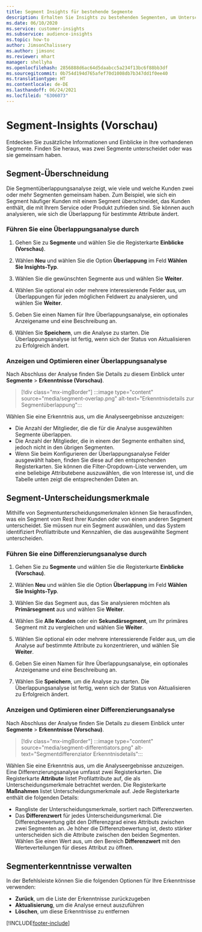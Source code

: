 ```yaml
---
title: Segment Insights für bestehende Segmente
description: Erhalten Sie Insights zu bestehenden Segmenten, um Unterschiede und Gemeinsamkeiten zu erkennen.
ms.date: 06/10/2020
ms.service: customer-insights
ms.subservice: audience-insights
ms.topic: how-to
author: JimsonChalissery
ms.author: jimsonc
ms.reviewer: mhart
manager: shellyha
ms.openlocfilehash: 2856888d6ac64d5daabcc5a234f13bc6f88bb3df
ms.sourcegitcommit: 0b754d194d765afef70d1008db7b347dd1f0ee40
ms.translationtype: HT
ms.contentlocale: de-DE
ms.lasthandoff: 06/24/2021
ms.locfileid: "6306073"
---
```

# <a name="segment-insights-preview"></a>Segment-Insights (Vorschau)

Entdecken Sie zusätzliche Informationen und Einblicke in Ihre vorhandenen Segmente. Finden Sie heraus, was zwei Segmente unterscheidet oder was sie gemeinsam haben.

## <a name="segment-overlap"></a>Segment-Überschneidung

Die Segmentüberlappungsanalyse zeigt, wie viele und welche Kunden zwei oder mehr Segmenten gemeinsam haben. Zum Beispiel, wie sich ein Segment häufiger Kunden mit einem Segment überschneidet, das Kunden enthält, die mit Ihrem Service oder Produkt zufrieden sind.
Sie können auch analysieren, wie sich die Überlappung für bestimmte Attribute ändert.

### <a name="run-an-overlap-analysis"></a>Führen Sie eine Überlappungsanalyse durch

1. Gehen Sie zu **Segmente** und wählen Sie die Registerkarte **Einblicke (Vorschau)**.

1. Wählen **Neu** und wählen Sie die Option **Überlappung** im Feld **Wählen Sie Insights-Typ**.

1. Wählen Sie die gewünschten Segmente aus und wählen Sie **Weiter**.

1. Wählen Sie optional ein oder mehrere interessierende Felder aus, um Überlappungen für jeden möglichen Feldwert zu analysieren, und wählen Sie **Weiter**.

1. Geben Sie einen Namen für Ihre Überlappungsanalyse, ein optionales Anzeigename und eine Beschreibung an.

1. Wählen Sie **Speichern**, um die Analyse zu starten. Die Überlappungsanalyse ist fertig, wenn sich der Status von Aktualisieren zu Erfolgreich ändert.

### <a name="view-and-optimize-an-overlap-analysis"></a>Anzeigen und Optimieren einer Überlappungsanalyse

Nach Abschluss der Analyse finden Sie Details zu diesem Einblick unter **Segmente** > **Erkenntnisse (Vorschau)**.

> [!div class="mx-imgBorder"]
> :::image type="content" source="media/segment-overlap.png" alt-text="Erkenntnisdetails zur Segmentüberlappung":::

Wählen Sie eine Erkenntnis aus, um die Analyseergebnisse anzuzeigen:

- Die Anzahl der Mitglieder, die die für die Analyse ausgewählten Segmente überlappen.
- Die Anzahl der Mitglieder, die in einem der Segmente enthalten sind, jedoch nicht in den übrigen Segmenten.
- Wenn Sie beim Konfigurieren der Überlappungsanalyse Felder ausgewählt haben, finden Sie diese auf den entsprechenden Registerkarten. Sie können die Filter-Dropdown-Liste verwenden, um eine beliebige Attributebene auszuwählen, die von Interesse ist, und die Tabelle unten zeigt die entsprechenden Daten an.

## <a name="segment-differentiators"></a>Segment-Unterscheidungsmerkmale

Mithilfe von Segmentunterscheidungsmerkmalen können Sie herausfinden, was ein Segment vom Rest Ihrer Kunden oder von einem anderen Segment unterscheidet. Sie müssen nur ein Segment auswählen, und das System identifiziert Profilattribute und Kennzahlen, die das ausgewählte Segment unterscheiden.

### <a name="run-a-differentiator-analysis"></a>Führen Sie eine Differenzierungsanalyse durch

1. Gehen Sie zu **Segmente** und wählen Sie die Registerkarte **Einblicke (Vorschau)**.

1. Wählen **Neu** und wählen Sie die Option **Überlappung** im Feld **Wählen Sie Insights-Typ**.

1. Wählen Sie das Segment aus, das Sie analysieren möchten als **Primärsegment** aus und wählen Sie **Weiter**.

1. Wählen Sie **Alle Kunden** oder ein **Sekundärsegment**, um Ihr primäres Segment mit zu vergleichen und wählen Sie **Weiter**.

1. Wählen Sie optional ein oder mehrere interessierende Felder aus, um die Analyse auf bestimmte Attribute zu konzentrieren, und wählen Sie **Weiter**.

1. Geben Sie einen Namen für Ihre Überlappungsanalyse, ein optionales Anzeigename und eine Beschreibung an.

1. Wählen Sie **Speichern**, um die Analyse zu starten. Die Überlappungsanalyse ist fertig, wenn sich der Status von Aktualisieren zu Erfolgreich ändert.

### <a name="view-and-optimize-a-differentiators-analysis"></a>Anzeigen und Optimieren einer Differenzierungsanalyse

Nach Abschluss der Analyse finden Sie Details zu diesem Einblick unter **Segmente** > **Erkenntnisse (Vorschau)**.

> [!div class="mx-imgBorder"]
> :::image type="content" source="media/segment-differentiators.png" alt-text="Segmentdifferenziator Erkenntnisdetails":::

Wählen Sie eine Erkenntnis aus, um die Analyseergebnisse anzuzeigen. Eine Differenzierungsanalyse umfasst zwei Registerkarten. Die Registerkarte **Attribute** listet Profilattribute auf, die als Unterscheidungsmerkmale betrachtet werden. Die Registerkarte **Maßnahmen** listet Unterscheidungsmerkmale auf. Jede Registerkarte enthält die folgenden Details:

- Rangliste der Unterscheidungsmerkmale, sortiert nach Differenzwerten.
- Das **Differenzwert** für jedes Unterscheidungsmerkmal. Die Differenzbewertung gibt den Differenzgrad eines Attributs zwischen zwei Segmenten an. Je höher die Differenzbewertung ist, desto stärker unterscheiden sich die Attribute zwischen den beiden Segmenten. Wählen Sie einen Wert aus, um den Bereich **Differenzwert** mit den Werteverteilungen für dieses Attribut zu öffnen.

## <a name="manage-segment-insights"></a>Segmenterkenntnisse verwalten

In der Befehlsleiste können Sie die folgenden Optionen für Ihre Erkenntnisse verwenden:

- **Zurück**, um die Liste der Erkenntnisse zurückzugeben
- **Aktualisierung**, um die Analyse erneut auszuführen
- **Löschen**, um diese Erkenntnisse zu entfernen


[!INCLUDE[footer-include](../includes/footer-banner.md)]